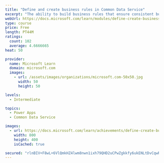 ```yaml
---
title: "Define and create business rules in Common Data Service"
excerpt: "The ability to build business rules that ensure consistent business logic regardless of the app accessing that data set is imperative to a successful business operation. This module will show you how you can build business rules that are triggered anytime they are used within Common Data Service."
webUrl: https://docs.microsoft.com/learn/modules/define-create-business-rules/
type: course
price: Free
length: PT44M
ratings:
  count: 102
  average: 4.6666665
heat: 50

provider:
  name: Microsoft Learn
  domain: microsoft.com
  images:
    - url: /assets/images/organizations/microsoft.com-50x50.jpg
      width: 50
      height: 50

levels:
  - Intermediate

topics:
  - Power Apps
  - Common Data Service

images:
  - url: https://docs.microsoft.com/learn/achievements/define-create-business-rules-social.png
    width: 800
    height: 400
    isCached: true

secured: "rlnBIV+F8wL+6VlQmkHZ4lwm8nwn1ixh79QHD2uCPwZgkkfy6ukENLtDvCqwRofHjOc/CNtiB/4cXnguy929oMq9n6PIo8+nO4L1Iuv4PZlglSyr14sU3t0aTrw5Jk91GkDe/SkSp3xHkDcUXIfPrGsetqaOZ5bUY7VhK8tzVU8igsi6EryH0r5GrPwU7kR0lzLKvovh4J8puyWJYeNURxUuoCPitxEzlgdWuAC2BG/R0Mk72FHlCy+7+HA3Us+bivQbHpFp0Tw72DuqlIho17fkRYar1cfLMCBBw+pw4qI21hNCihJL7gMnKIx7eHWan8Np8p8aZc85tn3brXARf53O38dIB4D1uVLbWV1dPPvl51DcEJzEiRnrGobfPHoP2pNOobCZCDgxS+Zogk3ryD8qAEvw2HHNFPdTqtR8ExI=;BC2dSBouW1H+Mvil8m5JRQ=="
---
```


